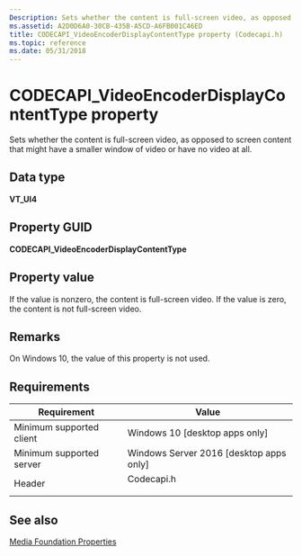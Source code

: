```yaml
---
Description: Sets whether the content is full-screen video, as opposed to screen content that might have a smaller window of video or have no video at all.
ms.assetid: A2D0D6A0-30CB-435B-A5CD-A6FB001C46ED
title: CODECAPI_VideoEncoderDisplayContentType property (Codecapi.h)
ms.topic: reference
ms.date: 05/31/2018
---
```


# CODECAPI\_VideoEncoderDisplayContentType property

Sets whether the content is full-screen video, as opposed to screen content that might have a smaller window of video or have no video at all.

## Data type

**VT\_UI4**

## Property GUID

**CODECAPI\_VideoEncoderDisplayContentType**

## Property value

If the value is nonzero, the content is full-screen video. If the value is zero, the content is not full-screen video.

## Remarks

On Windows 10, the value of this property is not used.

## Requirements



| Requirement | Value |
|-------------------------------------|---------------------------------------------------------------------------------------|
| Minimum supported client<br/> | Windows 10 \[desktop apps only\]<br/>                                           |
| Minimum supported server<br/> | Windows Server 2016 \[desktop apps only\]<br/>                                  |
| Header<br/>                   | <dl> <dt>Codecapi.h</dt> </dl> |



## See also

<dl> <dt>

[Media Foundation Properties](media-foundation-properties.md)
</dt> </dl>

 

 





